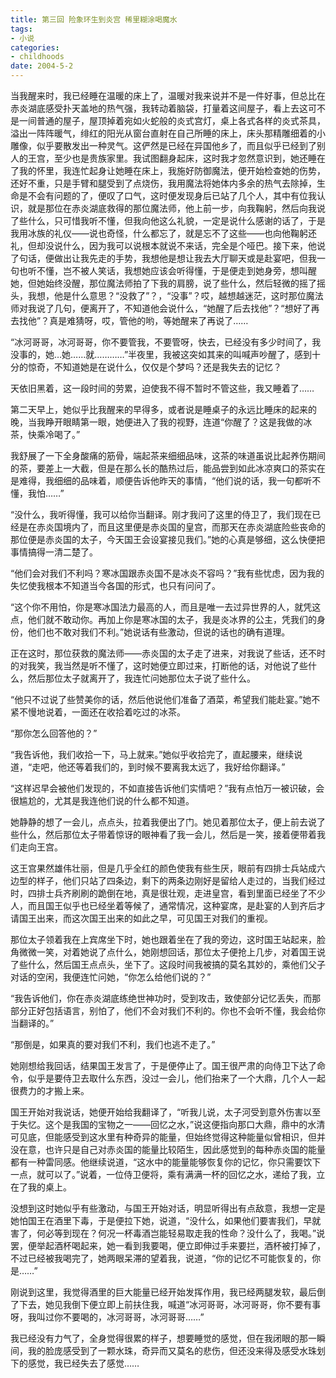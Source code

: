 ```yaml
---
title: 第三回 险象环生到炎宫 稀里糊涂喝魔水
tags:
- 小说
categories:
- childhoods
date: 2004-5-2
---
```


当我醒来时，我已经睡在温暖的床上了，温暖对我来说并不是一件好事，但总比在赤炎湖底感受扑天盖地的热气强，我转动着脑袋，打量着这间屋子，看上去这可不是一间普通的屋子，屋顶掉着宛如火蛇般的炎式宫灯，桌上各式各样的炎式茶具，溢出一阵阵暖气，绯红的阳光从窗台直射在自己所睡的床上，床头那精雕细着的小雕像，似乎要散发出一种灵气。这俨然是已经在异国他乡了，而且似乎已经到了别人的王宫，至少也是贵族家里。我试图翻身起床，这时我才忽然意识到，她还睡在了我的怀里，我连忙起身让她睡在床上，我施好防御魔法，便开始检查她的伤势，还好不重，只是手臂和腿受到了点烧伤，我用魔法将她体内多余的热气去除掉，生命是不会有问题的了，便叹了口气，这时便发现身后已站了几个人，其中有位我认识，就是那位在赤炎湖底救得的那位魔法师，他上前一步，向我鞠躬，然后向我说了些什么，只可惜我听不懂，但我向他这么礼貌，一定是说什么感谢的话了，于是我用冰族的礼仪——说也奇怪，什么都忘了，就是忘不了这些——也向他鞠躬还礼，但却没说什么，因为我可以说根本就说不来话，完全是个哑巴。接下来，他说了句话，便做出让我先走的手势，我想他是想让我去大厅聊天或是赴宴吧，但我一句也听不懂，岂不被人笑话，我想她应该会听得懂，于是便走到她身旁，想叫醒她，但她始终没醒，那位魔法师拍了下我的肩膀，说了些什么，然后轻微的摇了摇头，我想，他是什么意思？“没救了”？，“没事”？哎，越想越迷茫，这时那位魔法师对我说了几句，便离开了，不知道他会说什么，“她醒了后去找他”？“想好了再去找他”？真是难猜呀，哎，管他的哟，等她醒来了再说了……

“冰河哥哥，冰河哥哥，你不要管我，不要管呀，快去，已经没有多少时间了，我没事的，她…她……就…………”半夜里，我被这突如其来的叫喊声吵醒了，感到十分的惊奇，不知道她是在说什么，仅仅是个梦吗？还是我失去的记忆？

天依旧黑着，这一段时间的劳累，迫使我不得不暂时不管这些，我又睡着了……

第二天早上，她似乎比我醒来的早得多，或者说是睡桌子的永远比睡床的起来的晚，当我睁开眼睛第一眼，她便进入了我的视野，连道“你醒了？这是我做的冰茶，快乘冷喝了。”

我舒展了一下全身酸痛的筋骨，端起茶来细细品味，这茶的味道虽说比起养伤期间的茶，要差上一大截，但是在那么长的酷热过后，能品尝到如此冰凉爽口的茶实在是难得，我细细的品味着，顺便告诉他昨天的事情，“他们说的话，我一句都听不懂，我怕……”


“没什么，我听得懂，我可以给你当翻译。刚才我问了这里的侍卫了，我们现在已经是在赤炎国境内了，而且这里便是赤炎国的皇宫，而那天在赤炎湖底险些丧命的那位便是赤炎国的太子，今天国王会设宴接见我们。”她的心真是够细，这么快便把事情搞得一清二楚了。


“他们会对我们不利吗？寒冰国跟赤炎国不是冰炎不容吗？”我有些忧虑，因为我的失忆使我根本不知道当今各国的形式，也只有问问了。


“这个你不用怕，你是寒冰国法力最高的人，而且是唯一去过异世界的人，就凭这点，他们就不敢动你。再加上你是寒冰国的太子，我是炎冰界的公主，凭我们的身份，他们也不敢对我们不利。”她说话有些激动，但说的话也的确有道理。

正在这时，那位获救的魔法师——赤炎国的太子走了进来，对我说了些话，还不时的对我笑，我当然是听不懂了，这时她便立即过来，打断他的话，对他说了些什么，然后那位太子就离开了，我连忙问她那位太子说了些什么。

“他只不过说了些赞美你的话，然后他说他们准备了酒菜，希望我们能赴宴。”她不紧不慢地说着，一面还在收拾着吃过的冰茶。


“那你怎么回答他的？”

“我告诉他，我们收拾一下，马上就来。”她似乎收拾完了，直起腰来，继续说道，“走吧，他还等着我们的，到时候不要离我太远了，我好给你翻译。”


“这样迟早会被他们发现的，不如直接告诉他们实情吧？”我有点怕万一被识破，会很尴尬的，尤其是我连他们说的什么都不知道。


她静静的想了一会儿，点点头，拉着我便出了门。她见着那位太子，便上前去说了些什么，然后那位太子带着惊讶的眼神看了我一会儿，然后是一笑，接着便带着我们走向王宫。

这王宫果然雄伟壮丽，但是几乎全红的颜色使我有些生厌，眼前有四排士兵站成六边型的样子，他们只站了四条边，剩下的两条边刚好是留给人走过的，当我们经过时，四排士兵齐刷刷的跪倒在地，真是很壮观，走进皇宫，看到里面已经坐了不少人，而且国王似乎也已经坐着等候了，通常情况，这种宴席，是赴宴的人到齐后才请国王出来，而这次国王出来的如此之早，可见国王对我们的重视。

那位太子领着我在上宾席坐下时，她也跟着坐在了我的旁边，这时国王站起来，脸角微微一笑，对着她说了点什么，她刚想回话，那位太子便抢上几步，对着国王说了些什么，然后国王点点头，坐下了。这段时间我被搞的莫名其妙的，乘他们父子对话的空闲，我便连忙问她，“你怎么给他们说的？”


“我告诉他们，你在赤炎湖底练绝世神功时，受到攻击，致使部分记忆丢失，而那部分正好包括语言，别怕了，他们不会对我们不利的。你也不会听不懂，我会给你当翻译的。”

“那倒是，如果真的要对我们不利，我们也逃不走了。”

她刚想给我回话，结果国王发言了，于是便停止了。国王很严肃的向侍卫下达了命令，似乎是要侍卫去取什么东西，没过一会儿，他们抬来了一个大鼎，几个人一起很费力的才搬上来。

国王开始对我说话，她便开始给我翻译了，“听我儿说，太子河受到意外伤害以至于失忆。这个是我国的宝物之一——回忆之水，”说这便指向那口大鼎，鼎中的水清可见底，但能感受到这水里有种奇异的能量，但始终觉得这种能量似曾相识，但并没在意，也许只是自己对赤炎国的能量比较陌生，因此感觉到的每种赤炎国的能量都有一种雷同感。他继续说道，“这水中的能量能够恢复你的记忆，你只需要饮下一点，就可以了。”说着，一位侍卫便将，乘有满满一杯的回忆之水，递给了我，立在了我的桌上。

没想到这时她似乎有些激动，与国王开始对话，明显听得出有点敌意，我想一定是她怕国王在酒里下毒，于是便拉下她，说道，“没什么，如果他们要害我们，早就害了，何必等到现在？何况一杯毒酒岂能轻易取走我的性命？没什么了，我喝。”说罢，便举起酒杯喝起来，她一看到我要喝，便立即伸过手来要拦，酒杯被打掉了，不过已经被我喝完了，她两眼呆滞的望着我，说道，“你的记忆不可能恢复的，你是……”


刚说到这里，我觉得酒里的巨大能量已经开始发挥作用，我已经两腿发软，最后倒了下去，她见我倒下便立即上前扶住我，喊道“冰河哥哥，冰河哥哥，你不要有事呀，我叫过你不要喝的，冰河哥哥，冰河哥哥……”

我已经没有力气了，全身觉得很累的样子，想要睡觉的感觉，但在我闭眼的那一瞬间，我的脸庞感受到了一颗水珠，奇异而又莫名的悲伤，但还没来得及感受水珠划下的感觉，我已经失去了感觉……



